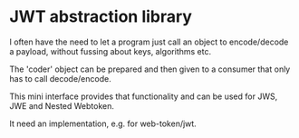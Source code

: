 # JWT abstraction library

I often have the need to let a program
just call an object to encode/decode a payload,
without fussing about keys, algorithms etc.

The 'coder' object can be prepared and then
given to a consumer that only has to call
decode/encode.

This mini interface provides that functionality
and can be used for JWS, JWE and Nested Webtoken.

It need an implementation, e.g. for
web-token/jwt.